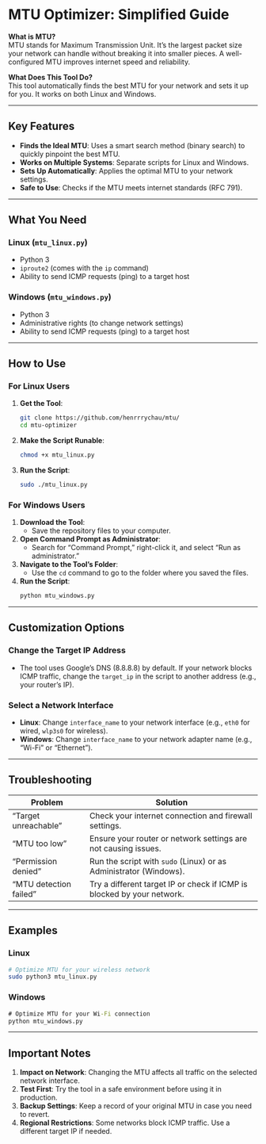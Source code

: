 # MTU Optimizer: Simplified Guide

**What is MTU?**  
MTU stands for Maximum Transmission Unit. It’s the largest packet size your network can handle without breaking it into smaller pieces. A well-configured MTU improves internet speed and reliability.

**What Does This Tool Do?**  
This tool automatically finds the best MTU for your network and sets it up for you. It works on both Linux and Windows.

---

## Key Features
- **Finds the Ideal MTU**: Uses a smart search method (binary search) to quickly pinpoint the best MTU.
- **Works on Multiple Systems**: Separate scripts for Linux and Windows.
- **Sets Up Automatically**: Applies the optimal MTU to your network settings.
- **Safe to Use**: Checks if the MTU meets internet standards (RFC 791).

---

## What You Need
### Linux (`mtu_linux.py`)
- Python 3
- `iproute2` (comes with the `ip` command)
- Ability to send ICMP requests (ping) to a target host

### Windows (`mtu_windows.py`)
- Python 3
- Administrative rights (to change network settings)
- Ability to send ICMP requests (ping) to a target host

---

## How to Use

### For Linux Users
1. **Get the Tool**:
   ```bash
   git clone https://github.com/henrrrychau/mtu/
   cd mtu-optimizer
   ```
2. **Make the Script Runable**:
   ```bash
   chmod +x mtu_linux.py
   ```
3. **Run the Script**:
   ```bash
   sudo ./mtu_linux.py
   ```

### For Windows Users
1. **Download the Tool**:
   - Save the repository files to your computer.
2. **Open Command Prompt as Administrator**:
   - Search for “Command Prompt,” right-click it, and select “Run as administrator.”
3. **Navigate to the Tool’s Folder**:
   - Use the `cd` command to go to the folder where you saved the files.
4. **Run the Script**:
   ```cmd
   python mtu_windows.py
   ```

---

## Customization Options

### Change the Target IP Address
- The tool uses Google’s DNS (8.8.8.8) by default. If your network blocks ICMP traffic, change the `target_ip` in the script to another address (e.g., your router’s IP).

### Select a Network Interface
- **Linux**: Change `interface_name` to your network interface (e.g., `eth0` for wired, `wlp3s0` for wireless).
- **Windows**: Change `interface_name` to your network adapter name (e.g., “Wi-Fi” or “Ethernet”).

---

## Troubleshooting
| **Problem**               | **Solution**                                                                 |
|---------------------------|-----------------------------------------------------------------------------|
| “Target unreachable”       | Check your internet connection and firewall settings.                       |
| “MTU too low”             | Ensure your router or network settings are not causing issues.              |
| “Permission denied”       | Run the script with `sudo` (Linux) or as Administrator (Windows).           |
| “MTU detection failed”    | Try a different target IP or check if ICMP is blocked by your network.      |

---

## Examples

### Linux
```bash
# Optimize MTU for your wireless network
sudo python3 mtu_linux.py
```

### Windows
```cmd
# Optimize MTU for your Wi-Fi connection
python mtu_windows.py
```

---

## Important Notes
1. **Impact on Network**: Changing the MTU affects all traffic on the selected network interface.
2. **Test First**: Try the tool in a safe environment before using it in production.
3. **Backup Settings**: Keep a record of your original MTU in case you need to revert.
4. **Regional Restrictions**: Some networks block ICMP traffic. Use a different target IP if needed.
